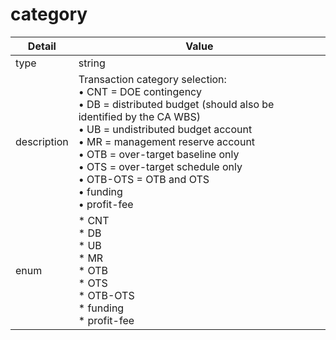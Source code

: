 # category
| Detail | Value |
| ------ | ----- |
| type | string |
| description | Transaction category selection:<br/> • CNT = DOE contingency<br/> • DB = distributed budget (should also be identified by the CA WBS)<br/> • UB = undistributed budget account<br/> • MR = management reserve account<br/> • OTB = over-target baseline only<br/> • OTS = over-target schedule only<br/> • OTB-OTS = OTB and OTS<br/> • funding<br/> • profit-fee |
| enum | * CNT<br/>* DB<br/>* UB<br/>* MR<br/>* OTB<br/>* OTS<br/>* OTB-OTS<br/>* funding<br/>* profit-fee |
